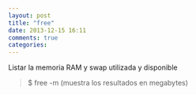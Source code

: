 ```yaml
---
layout: post
title: "free"
date: 2013-12-15 16:11
comments: true
categories: 
---
```

Listar la memoria RAM y swap utilizada y disponible

>$ free -m (muestra los resultados en megabytes)

